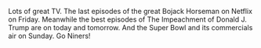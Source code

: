 Lots of great TV. The last episodes of the great Bojack Horseman on Netflix on Friday. Meanwhile the best episodes of The Impeachment of Donald J. Trump are on today and tomorrow. And the Super Bowl and its commercials air on Sunday. Go Niners!
